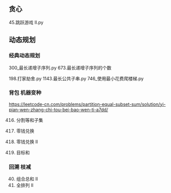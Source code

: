 

## 贪心

45.跳跃游戏 II.py

## 动态规划 

### 经典动态规划

300_最长递增子序列.py
673.最长递增子序列的个数

198.打家劫舍.py
1143.最长公共子串.py
746_使用最小花费爬楼梯.py

###  背包 机器变种

https://leetcode-cn.com/problems/partition-equal-subset-sum/solution/yi-pian-wen-zhang-chi-tou-bei-bao-wen-ti-a7dd/

416. 分割等和子集
322. 零钱兑换
518. 零钱兑换 II

494. 目标和
#### 

### 回溯 枝减

40. 组合总和 II
47. 全排列 II